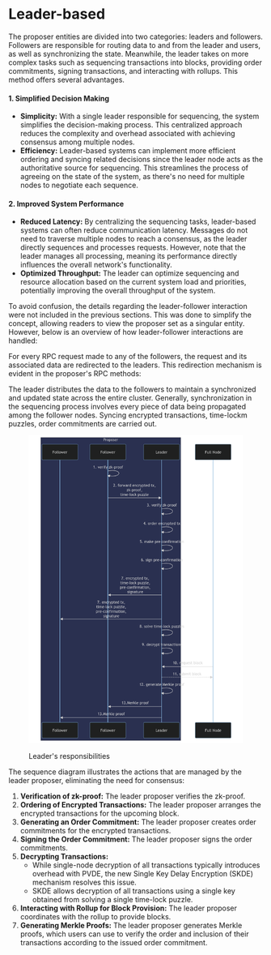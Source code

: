 # Leader-based

The proposer entities are divided into two categories: leaders and followers. Followers are responsible for routing data to and from the leader and users, as well as synchronizing the state. Meanwhile, the leader takes on more complex tasks such as sequencing transactions into blocks, providing order commitments, signing transactions, and interacting with rollups. This method offers several advantages.

#### 1. Simplified Decision Making <a href="#simpler-decision-making" id="simpler-decision-making"></a>

* **Simplicity:** With a single leader responsible for sequencing, the system simplifies the decision-making process. This centralized approach reduces the complexity and overhead associated with achieving consensus among multiple nodes.
* **Efficiency:** Leader-based systems can implement more efficient ordering and syncing related decisions  since the leader node acts as the authoritative source for sequencing. This streamlines the process of agreeing on the state of the system, as there's no need for multiple nodes to negotiate each sequence.

#### 2. Improved System Performance

* **Reduced Latency:** By centralizing the sequencing tasks, leader-based systems can often reduce communication latency. Messages do not need to traverse multiple nodes to reach a consensus, as the leader directly sequences and processes requests. However, note that the leader manages all processing, meaning its performance directly influences the overall network's functionality.
* **Optimized Throughput:** The leader can optimize sequencing and resource allocation based on the current system load and priorities, potentially improving the overall throughput of the system.

To avoid confusion, the details regarding the leader-follower interaction were not included in the previous sections. This was done to simplify the concept, allowing readers to view the proposer set as a singular entity. However, below is an overview of how leader-follower interactions are handled:

For every RPC request made to any of the followers, the request and its associated data are redirected to the leaders. This redirection mechanism is evident in the proposer's RPC methods:

The leader distributes the data to the followers to maintain a synchronized and updated state across the entire cluster. Generally, synchronization in the sequencing process involves every piece of data being propagated among the follower nodes. Syncing encrypted transactions, time-lockm puzzles, order commitments are carried out.

<figure><img src="../../../.gitbook/assets/image (6) (1).png" alt=""><figcaption><p>Leader's responsibilities</p></figcaption></figure>

The sequence diagram illustrates the actions that are managed by the leader proposer, eliminating the need for consensus:

1. **Verification of zk-proof:** The leader proposer verifies the zk-proof.
2. **Ordering of Encrypted Transactions:** The leader proposer arranges the encrypted transactions for the upcoming block.
3. **Generating an Order Commitment:** The leader proposer creates order commitments for the encrypted transactions.
4. **Signing the Order Commitment:** The leader proposer signs the order commitments.
5. **Decrypting Transactions:**
   * While single-node decryption of all transactions typically introduces overhead with PVDE, the new Single Key Delay Encryption (SKDE) mechanism resolves this issue.
   * SKDE allows decryption of all transactions using a single key obtained from solving a single time-lock puzzle.
6. **Interacting with Rollup for Block Provision:** The leader proposer coordinates with the rollup to provide blocks.
7. **Generating Merkle Proofs:** The leader proposer generates Merkle proofs, which users can use to verify the order and inclusion of their transactions according to the issued order commitment.
